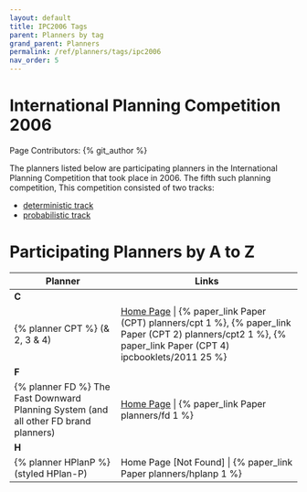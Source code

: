 ```yaml
---
layout: default
title: IPC2006 Tags
parent: Planners by tag
grand_parent: Planners
permalink: /ref/planners/tags/ipc2006
nav_order: 5
---
```

# International Planning Competition 2006

Page Contributors: {% git_author %}

The planners listed below are participating planners in the International Planning Competition that took place in 2006. The fifth such planning competition, This competition consisted of two tracks:

- [deterministic track](http://idm-lab.org/wiki/icaps/ipc2006/deterministic)
- [probabilistic track](http://idm-lab.org/wiki/icaps/ipc2006/probabilistic)

# Participating Planners by A to Z

| Planner | Links |
|---------|-------|
| **C**   |       |
| {% planner CPT %} (& 2, 3 & 4) | [Home Page](http://v.vidal.free.fr/onera/#cpt) \| {% paper_link Paper (CPT) planners/cpt 1 %}, {% paper_link Paper (CPT 2) planners/cpt2 1 %}, {% paper_link Paper (CPT 4) ipcbooklets/2011 25 %} |
| **F**   |       |
| {% planner FD %} The Fast Downward Planning System (and all other FD brand planners) | [Home Page](http://www.fast-downward.org/) \| {% paper_link Paper planners/fd 1 %} |
| **H**   |       |
| {% planner HPlanP %} (styled HPlan-P) | Home Page [Not Found] \| {% paper_link Paper planners/hplanp 1 %} |